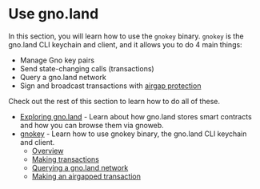 # Use gno.land

In this section, you will learn how to use the `gnokey` binary. `gnokey` is the
gno.land CLI keychain and client, and it allows you to do 4 main things:
- Manage Gno key pairs
- Send state-changing calls (transactions)
- Query a gno.land network
- Sign and broadcast transactions with [airgap protection](https://en.wikipedia.org/wiki/Air_gap_(networking))

Check out the rest of this section to learn how to do all of these.

- [Exploring gno.land](getting-started/exploring-gnoland.md) - Learn about how gno.land stores smart contracts and how you can browse them via gnoweb.
- [gnokey](dev-guides/gnokey/) - Learn how to use gnokey binary, the gno.land CLI keychain and client.
  - [Overview](dev-guides/gnokey/overview.md)
  - [Making transactions](dev-guides/gnokey/making-transactions.md)
  - [Querying a gno.land network](dev-guides/gnokey/querying-a-network.md)
  - [Making an airgapped transaction](dev-guides/gnokey/full-security-tx.md)
